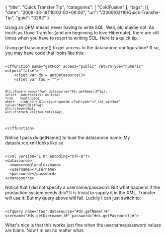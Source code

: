 {
	"title": "Quick Transfer Tip",
	"categories": [
		"ColdFusion"
	],
	"tags": [],
	"date": "2009-03-19T10:03:00+06:00",
	"url": "/2009/03/19/Quick-Transfer-Tip",
	"guid": "3282"
}

Using an ORM means never having to write SQL. Well, ok, maybe not. As much as I love Transfer (and am beginning to love Hibernate), there are still times when you have to resort to writing SQL. Here is a quick tip.

Using getDatasource() to get access to the datasource configuration? If so, you may have code that looks like this:

<code>
&lt;cffunction name="getFoo" access="public" returnType="numeric" output="false"&gt;
	&lt;cfset var ds = getDatasource()&gt;
	&lt;cfset var foo = ""&gt;
		
	&lt;cfquery name="foo" datasource="#ds.getName()#"&gt;
	select	sum(rabbits) as total
	from	huntinglog
	where	club_no = &lt;cfqueryparam cfsqltype="cf_sql_varchar" value="#getId()#"&gt;
	&lt;/cfquery&gt;
	&lt;cfreturn val(foo.total)&gt;
		
&lt;/cffunction&gt;
</code>

Notice I pass ds.getName() to load the datasource name. My datasource.xml looks like so:

<code>
&lt;?xml version="1.0" encoding="UTF-8"?&gt;
&lt;datasource&gt;
  &lt;name&gt;romulanale&lt;/name&gt;
  &lt;username&gt;&lt;/username&gt;
  &lt;password&gt;&lt;/password&gt;
&lt;/datasource&gt;
</code>

Notice that I did not specify a username/password. But what happens if the production system needs this? It is trivial to supply it in the XML. Transfer will use it. But my query above will fail. Luckily I can just switch to:

<code>
&lt;cfquery name="foo" datasource="#ds.getName()#" username="#ds.getUsername()#" password="#ds.getPassword()#"&gt;
</code>

What's nice is that this works just fine when the username/password values are blank. Now I'm set no matter what.